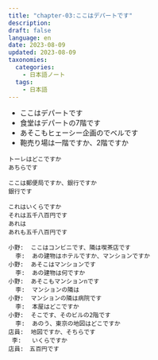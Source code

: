 ```yaml
---
title: "chapter-03:ここはデパートです" 
description: 
draft: false
language: en
date: 2023-08-09
updated: 2023-08-09
taxonomies:
  categories:
    - 日本語ノート
  tags:
    - 日本語
---
```


- ここはデパートです
- 食堂はデパートの7階です
- あそこもヒェーシー企画のでベルです
- 鞄売り場は一階ですか、2階ですか 

<!-- more -->

```
トーレはどこですか
あちらです
```

```
ここは郵便局ですか、銀行ですか
銀行です
```

```
これはいくらですか
それは五千八百円です
あれは
あれも五千八百円です
```


```
小野:  ここはコンビニです、隣は喫茶店です
  李:  あの建物はホテルですか、マンションですか
小野:  あそこはマンションです
  李:  あの建物は何ですか
小野:  あそこもマンションnです
  李:  マンションの隣は
小野:  マンションの隣は病院です
  李:  本屋はどこですか
小野:  そこです、そのビルの2階です
  李:  あのう、東京の地図はどこですか
店員:  地図ですか、そちらです
 李:   いくらですか
店員:　五百円です

```
